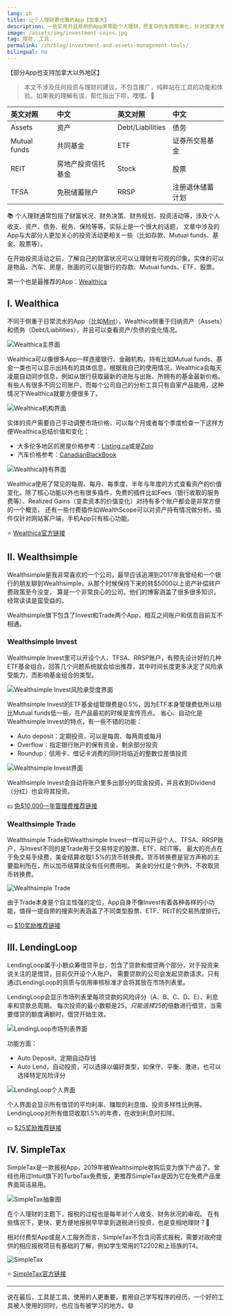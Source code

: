 ```yaml
---
lang: zh
title: 让个人理财更优雅的App【加拿大】
description: 一些实用并且易用的App来帮助个人理财，把复杂的东西简单化，针对加拿大地区
image: /assets/img/investment-coins.jpg
tag: 理财, 工具
permalink: /zh/blog/investment-and-assets-management-tools/
bilingual: no
---
```


【部分App也支持加拿大以外地区】

> 本文不涉及任何投资与理财的建议，不包含推广，纯粹站在工具的功能和体验。如果我的理解有误，帮忙指出下呗，嘿嘿。:see_no_evil:

| 英文对照 | 中文 | 英文对照 | 中文 |
| :--- |:--- | :--- | :--- |
| Assets | 资产 | Debt/Liabilities | 债务 |
| Mutual funds | 共同基金 | ETF | 证券所交易基金 |
| REIT | 房地产投资信托基金 | Stock | 股票 |
| TFSA | 免税储蓄账户 | RRSP | 注册退休储蓄计划 |

:books: 个人理财通常包括了财富状况、财务决策、财务规划、投资活动等，涉及个人收支、资产、债务、税务、保险等等，实际上是一个很大的话题，
文章中涉及的App与大部分人更加关心的投资活动更相关一些（比如存款、Mutual funds、基金、股票等）。

在开始投资活动之前，了解自己的财富状况可以让理财有可观的印象。实体的可以是物品、汽车、房屋，账面的可以是银行的存款、Mutual funds、ETF、股票。

第一个也是最推荐的App：[Wealthica](https://wealthica.com)

## I. Wealthica

不同于侧重于日常流水的App（比如[Mint](https://mint.intuit.com)），Wealthica侧重于归纳资产（Assets）和债务（Debt/Liabilities），并且可以查看资产/负债的变化情况。

![Wealthica主界面](/assets/img/wealthica-dashboard-screenshot.jpg)

Wealthica可以像很多App一样连接银行、金融机构，持有比如Mutual funds、基金一类也可以显示出持有的具体信息，根据我自己的使用情况，Wealthica会每天凌晨自动同步信息，例如从银行获取最新的进账与出账、所拥有的基金最新价格。
有些人有很多不同公司账户，而每个公司自己的分析工具只有自家产品能用，这种情况下Wealthica就要方便很多了。

![Wealthica机构界面](/assets/img/wealthica-institution-screenshot.jpg)

实体的资产需要自己手动调整市场价格，可以每个月或者每个季度检查一下这样方便Wealthica总结价值和变化：
- 大多伦多地区的房屋价格参考：[Listing.ca](https://listing.ca)或是[Zolo](https://www.zolo.ca/how-much-is-my-home-worth)
- 汽车价格参考：[CanadianBlackBook](https://www.canadianblackbook.com)

![Wealthica持有界面](/assets/img/wealthica-holdings-screenshot.jpg)

Wealthica使用了常见的每周、每月、每季度、半年与年度的方式查看资产的价值变化。除了核心功能以外也有很多插件，免费的插件比如Fees（银行收取的服务费等）、Realized Gains（变卖资本的价值变化）对持有多个账户都会是非常方便的一个概览，
还有一些付费插件如WealthScope可以对资产持有情况做分析。插件仅针对网站客户端，手机App只有核心功能。

:star: [Wealthica官方链接](https://wealthica.com)

## II. Wealthsimple

Wealthsimple是我非常喜欢的一个公司，最早应该追溯到2017年我曾经和一个银行的朋友聊到Wealthsimple，从那个时候保持下来的转$5000以上资产补偿转户费政策至今没变，
算是一个非常良心的公司。他们的博客涵盖了很多很多知识，经常读读是蛮受益的。

Wealthsimple旗下包含了Invest和Trade两个App，相互之间账户和信息目前互不相通。

### Wealthsimple Invest

Wealthsimple Invest里可以开设个人、TFSA、RRSP账户，有预先设计好的几种ETF基金组合，回答几个问题系统就会给出推荐，其中时间长度更多决定了风险承受能力，而影响基金组合的类型。

![Wealthsimple Invest风险承受度界面](/assets/img/wealthsimple-invest-portfolio-screenshot.jpg)

Wealthsimple Invest的ETF基金组管理费是0.5%，因为ETF本身管理费低所以相比Mutual funds低一些，在产品最初的时候是宣传亮点。
省心、自动化是Wealthsimple Invest的特点，有一些不错的功能：
- Auto deposit：定期投资，可以是每周、每两周或每月
- Overflow：指定银行账户的保有资金，剩余部分投资
- Roundup：信用卡、借记卡消费的同时将临近的整数位差值投资

![Wealthsimple Invest界面](/assets/img/wealthsimple-invest-screenshot.jpg)

Wealthsimple Invest会自动将账户里多出部分的现金投资，并且收到Dividend（分红）也会将其投资。

:dollar: [免$10,000一年管理费推荐链接](https://wealthsimple.com/invite/SN5M6Q)

### Wealthsimple Trade

Wealthsimple Trade和Wealthsimple Invest一样可以开设个人、TFSA、RRSP账户，与Invest不同的是Trade用于交易特定的股票、ETF、REIT等。
最大的亮点在于免交易手续费，美金结算收取1.5%的货币转换费。货币转换费是官方声称的主要盈利所在，所以加币结算就没有任何费用啦。
美金的分红是个例外，不收取货币转换费。

![Wealthsimple Trade](/assets/img/wealthsimple-trade-screenshot.jpg)

由于Trade本身是个自主性强的定位，App自身不像Invest有着各种各样的小功能，值得一提自带的搜索列表涵盖了不同类型股票、ETF、REIT的交易热度排行。

:dollar: [$10奖励推荐链接](https://my.wealthsimple.com/app/public/trade-referral-signup?code=TDL0AQ)

## III. LendingLoop

LendingLoop属于小额众筹借贷平台，包含了贷款和借贷两个部分，对于投资来说关注的是借贷，目前仅开设个人账户。
需要贷款的公司会发起贷款请求，只有通过LendingLoop的资质与信用审核标准才会将其放在市场列表里。

LendingLoop会显示市场列表里每项贷款的风险评分（A、B、C、D、E）、利息率和贷款总周期。
每次投资的最小数额是$25，只能选择$25的倍数进行借贷，当需要借贷的额度满额时，借贷开始生效。

![LendingLoop市场列表界面](/assets/img/lendingloop-market-list-screenshot.jpg)

功能方面：
- Auto Deposit，定期自动存钱
- Auto Lend，自动投资，可以选择以偏好类型，如保守、平衡、激进，也可以选择特定风险评分

![LendingLoop个人界面](/assets/img/lendingloop-dashboard-screenshot.jpg)

个人界面会显示所有借贷的平均利率、赚取的利息值、投资多样性比例等。LendingLoop对所有借贷收取1.5%的年费，在收到利息时扣除。

:dollar: [$25奖励推荐链接](https://my.lendingloop.ca/lenders/retail_lenders/registrations/new?code=1d3853)

## IV. SimpleTax

SimpleTax是一款报税App，2019年被Wealthsimple收购后变为旗下产品了。曾经也用过Intuit旗下的TurboTax免费版，更推荐SimpleTax是因为它在免费产品里界面简洁易用。

![SimpleTax抽象图](/assets/img/simpletax-abstract-screenshot.jpg)

在个人理财的主题下，报税的过程也是每年对个人收支、财务状况的审视。
在有些情况下，更快、更方便地报税早早拿到退税进行投资，也是变相地理财？:see_no_evil:

相对付费型App或是人工服务而言，SimpleTax不包含问答式报税，需要对政府提供的相应报税项目有基础的了解，例如学生常用的T2202和上班族的T4。

![SimpleTax](/assets/img/simpletax-screenshot.jpg)

:star: [SimpleTax官方链接](https://simpletax.ca)

-----

说在最后，工具是工具，使用的人更重要，套用自己学写程序的经历，一个好的工具被人使用的同时，也应当有被学习的地方。:smile:
